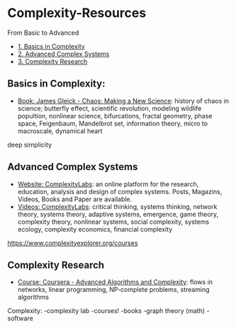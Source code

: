 # Complexity-Resources
From Basic to Advanced


* [1. Basics in Complexity](#3-prerequisites-programming)
* [2. Advanced Complex Systems](#3-prerequisites-programming)
* [3. Complexity Research](#3-prerequisites-programming)

## Basics in Complexity: 

* [Book: James Gleick - Chaos: Making a New Science](https://www.amazon.com/Chaos-Making-Science-James-Gleick/dp/0143113453/ref=sr_1_1?ie=UTF8&qid=1540898509&sr=8-1&keywords=chaos+james+gleick): history of chaos in science; butterfly effect, scientific revolution, modeling wildlife popultion, nonlinear science, bifurcations, fractal geometry, phase space, Feigenbaum, Mandelbrot set, information theory, micro to macroscale, dynamical heart

deep simplicity 



## Advanced Complex Systems
* [Website: ComplexityLabs](http://complexitylabs.io): an online platform for the research, education, analysis and design of complex systems. Posts, Magazins, Videos, Books and Paper are available.
* [Videos: ComplexityLabs](http://complexitylabs.io/videos-home/): critical thinking, systems thinking, network theory, systems theory, adaptive systems, emergence, game theory, complexity theory, nonlinear systems, social complexity, systems ecology, complexity economics, financial complexity


https://www.complexityexplorer.org/courses


## Complexity Research

* [Course: Coursera - Advanced Algorithms and Complexity](https://www.coursera.org/learn/advanced-algorithms-and-complexity): flows in networks, linear programming, NP-complete problems, streaming algorithms


Complexity: 
-complexity lab 
-courses! 
-books 
-graph theory (math)
-software 
